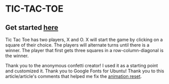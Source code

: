 # TIC-TAC-TOE

 ## Get started [here](https://carol-kang-tic-tac-toe.netlify.app)

Tic Tac Toe has two players, X and O.
X will start the game by clicking on a square of their choice.
The players will alternate turns until there is a winner.
The player that first gets three squares in a row-column-diagonal is the winner.

Thank you to the anonymous confetti creator! I used it as a starting point and customized it.
Thank you to Google Fonts for Ubuntu!
Thank you to this article/article's comments that helped me fix the [animation reset](https://css-tricks.com/restart-css-animation/).
